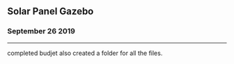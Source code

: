 Solar Panel Gazebo 
-------------------

### September 26 2019
---------------------

completed budjet also created a folder for all the files.
